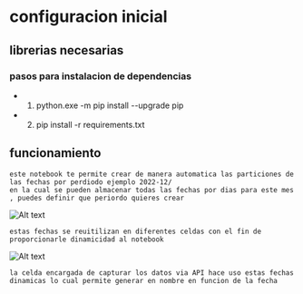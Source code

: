 
# configuracion inicial 


## librerias necesarias 

 ### pasos para instalacion de dependencias 
    
   * 1) python.exe -m pip install --upgrade pip
   * 2) pip install -r requirements.txt
 

 ## funcionamiento 

    este notebook te permite crear de manera automatica las particiones de las fechas por perdiodo ejemplo 2022-12/
    en la cual se pueden almacenar todas las fechas por dias para este mes , puedes definir que periordo quieres crear 

   ![Alt text](image.png) 

    estas fechas se reuitilizan en diferentes celdas con el fin de proporcionarle dinamicidad al notebook 

   ![Alt text](image-1.png)

    la celda encargada de capturar los datos via API hace uso estas fechas dinamicas lo cual permite generar en nombre en funcion de la fecha 




